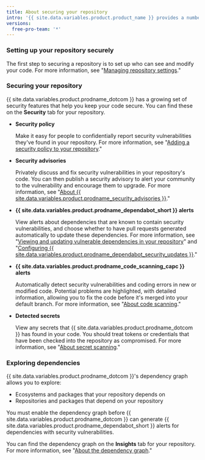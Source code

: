 ```yaml
---
title: About securing your repository
intro: '{{ site.data.variables.product.product_name }} provides a number of ways that you can help keep your repository secure.'
versions:
  free-pro-team: '*'
---
```


### Setting up your repository securely

The first step to securing a repository is to set up who can see and modify your code. For more information, see "[Managing repository settings](/github/administering-a-repository/managing-repository-settings)."

### Securing your repository

{{ site.data.variables.product.prodname_dotcom }} has a growing set of security features that help you keep your code secure. You can find these on the **Security** tab for your repository.

- **Security policy**

  Make it easy for people to confidentially report security vulnerabilities they've found in your repository. For more information, see "[Adding a security policy to your repository](/github/managing-security-vulnerabilities/adding-a-security-policy-to-your-repository)."

- **Security advisories**

  Privately discuss and fix security vulnerabilities in your repository's code. You can then publish a security advisory to alert your community to the vulnerability and encourage them to upgrade. For more information, see "[About {{ site.data.variables.product.prodname_security_advisories }}](/github/managing-security-vulnerabilities/about-github-security-advisories)."

- **{{ site.data.variables.product.prodname_dependabot_short }} alerts**

  View alerts about dependencies that are known to contain security vulnerabilities, and choose whether to have pull requests generated automatically to update these dependencies. For more information, see "[Viewing and updating vulnerable dependencies in your repository](/github/managing-security-vulnerabilities/viewing-and-updating-vulnerable-dependencies-in-your-repository)" and "[Configuring {{ site.data.variables.product.prodname_dependabot_security_updates }}](/github/managing-security-vulnerabilities/configuring-github-dependabot-security-updates)."

- **{{ site.data.variables.product.prodname_code_scanning_capc }} alerts**

  Automatically detect security vulnerabilities and coding errors in new or modified code. Potential problems are highlighted, with detailed information, allowing you to fix the code before it's merged into your default branch. For more information, see "[About code scanning](/github/finding-security-vulnerabilities-and-errors-in-your-code/about-code-scanning)."

- **Detected secrets**

  View any secrets that {{ site.data.variables.product.prodname_dotcom }} has found in your code. You should treat tokens or credentials that have been checked into the repository as compromised. For more information, see "[About secret scanning](/github/administering-a-repository/about-secret-scanning)."

### Exploring dependencies
{{ site.data.variables.product.prodname_dotcom }}'s dependency graph allows you to explore:

* Ecosystems and packages that your repository depends on
* Repositories and packages that depend on your repository

You must enable the dependency graph before {{ site.data.variables.product.prodname_dotcom }} can generate {{ site.data.variables.product.prodname_dependabot_short }} alerts for dependencies with security vulnerabilities.

You can find the dependency graph on the **Insights** tab for your repository. For more information, see "[About the dependency graph](/github/visualizing-repository-data-with-graphs/about-the-dependency-graph)."
